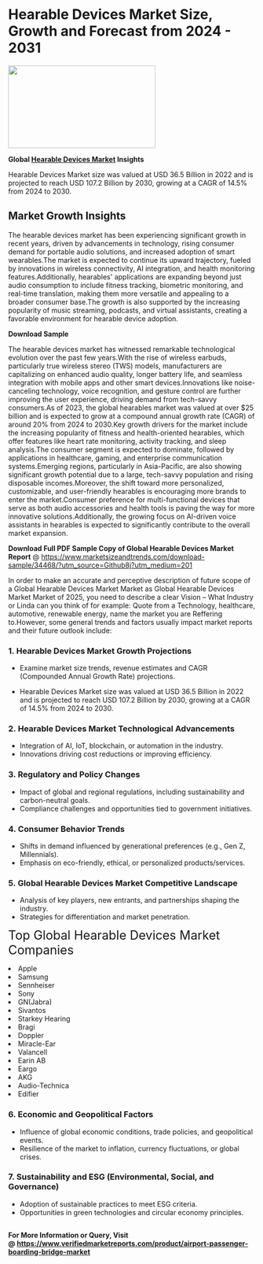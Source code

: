 <H1>Hearable Devices Market Size, Growth and Forecast from 2024 - 2031</H1><img class="aligncenter size-medium wp-image-584254" src="https://thirdeyenews.in/wp-content/uploads/2024/09/Global-Market-Research-300x168.jpeg" alt="" width="300" height="168" /><p><strong>Global&nbsp;<a href="https://www.marketsizeandtrends.com/download-sample/34468/?utm_source=Github8j?utm_medium=201">Hearable Devices Market</a> Insights</strong></p><p>Hearable Devices Market size was valued at USD 36.5 Billion in 2022 and is projected to reach USD 107.2 Billion by 2030, growing at a CAGR of 14.5% from 2024 to 2030.</p><p><h2>Market Growth Insights</h2> <p>The hearable devices market has been experiencing significant growth in recent years, driven by advancements in technology, rising consumer demand for portable audio solutions, and increased adoption of smart wearables.The market is expected to continue its upward trajectory, fueled by innovations in wireless connectivity, AI integration, and health monitoring features.Additionally, hearables' applications are expanding beyond just audio consumption to include fitness tracking, biometric monitoring, and real-time translation, making them more versatile and appealing to a broader consumer base.The growth is also supported by the increasing popularity of music streaming, podcasts, and virtual assistants, creating a favorable environment for hearable device adoption.</p> <p><strong>Download Sample</strong></p> <p>The hearable devices market has witnessed remarkable technological evolution over the past few years.With the rise of wireless earbuds, particularly true wireless stereo (TWS) models, manufacturers are capitalizing on enhanced audio quality, longer battery life, and seamless integration with mobile apps and other smart devices.Innovations like noise-canceling technology, voice recognition, and gesture control are further improving the user experience, driving demand from tech-savvy consumers.As of 2023, the global hearables market was valued at over $25 billion and is expected to grow at a compound annual growth rate (CAGR) of around 20% from 2024 to 2030.Key growth drivers for the market include the increasing popularity of fitness and health-oriented hearables, which offer features like heart rate monitoring, activity tracking, and sleep analysis.The consumer segment is expected to dominate, followed by applications in healthcare, gaming, and enterprise communication systems.Emerging regions, particularly in Asia-Pacific, are also showing significant growth potential due to a large, tech-savvy population and rising disposable incomes.Moreover, the shift toward more personalized, customizable, and user-friendly hearables is encouraging more brands to enter the market.Consumer preference for multi-functional devices that serve as both audio accessories and health tools is paving the way for more innovative solutions.Additionally, the growing focus on AI-driven voice assistants in hearables is expected to significantly contribute to the overall market expansion.</p> <p><span class=""><strong>Download Full PDF Sample Copy of Global Hearable Devices Market Report</strong> @ <a href="https://www.marketsizeandtrends.com/download-sample/34468/?utm_source=Github8j?utm_medium=201" target="_blank">https://www.marketsizeandtrends.com/download-sample/34468/?utm_source=Github8j?utm_medium=201</a></span></p><p>In order to make an accurate and perceptive description of future scope of a Global&nbsp;Hearable Devices Market Market as Global&nbsp;Hearable Devices Market Market of 2025, you need to describe a clear Vision &ndash; What Industry or Linda can you think of for example: Quote from a Technology, healthcare, automotive, renewable energy, name the market you are Reffering to.However, some general trends and factors usually impact market reports and their future outlook include:</p><h3>1.&nbsp;<strong>Hearable Devices Market Growth Projections</strong></h3><ul><li>Examine market size trends, revenue estimates and CAGR (Compounded Annual Growth Rate) projections.</li><li><p>Hearable Devices Market size was valued at USD 36.5 Billion in 2022 and is projected to reach USD 107.2 Billion by 2030, growing at a CAGR of 14.5% from 2024 to 2030.</p></li></ul><h3>2.&nbsp;<strong>Hearable Devices Market Technological Advancements</strong></h3><ul><li>Integration of AI, IoT, blockchain, or automation in the industry.</li><li>Innovations driving cost reductions or improving efficiency.</li></ul><h3>3.&nbsp;<strong>Regulatory and Policy Changes</strong></h3><ul><li>Impact of global and regional regulations, including sustainability and carbon-neutral goals.</li><li>Compliance challenges and opportunities tied to government initiatives.</li></ul><h3>4.&nbsp;<strong>Consumer Behavior Trends</strong></h3><ul><li>Shifts in demand influenced by generational preferences (e.g., Gen Z, Millennials).</li><li>Emphasis on eco-friendly, ethical, or personalized products/services.</li></ul><h3>5.&nbsp;<strong>Global Hearable Devices Market Competitive Landscape</strong></h3><ul><li>Analysis of key players, new entrants, and partnerships shaping the industry.</li><li>Strategies for differentiation and market penetration.</li></ul><p data-pm-slice="1 1 []"><span style="color: inherit; font-family: inherit; font-size: 25px;">Top Global Hearable Devices Market Companies</span></p><div class="" data-test-id=""><p><li>Apple</li><li> Samsung</li><li> Sennheiser</li><li> Sony</li><li> GN(Jabra)</li><li> Sivantos</li><li> Starkey Hearing</li><li> Bragi</li><li> Doppler</li><li> Miracle-Ear</li><li> Valancell</li><li> Earin AB</li><li> Eargo</li><li> AKG</li><li> Audio-Technica</li><li> Edifier</li></p></div><h3>6.&nbsp;<strong>Economic and Geopolitical Factors</strong></h3><ul><li>Influence of global economic conditions, trade policies, and geopolitical events.</li><li>Resilience of the market to inflation, currency fluctuations, or global crises.</li></ul><h3>7.&nbsp;<strong>Sustainability and ESG (Environmental, Social, and Governance)</strong></h3><ul><li>Adoption of sustainable practices to meet ESG criteria.</li><li>Opportunities in green technologies and circular economy principles.</li></ul><h2><strong style="font-size: 14px;">For More Information or Query, Visit @&nbsp;</strong><a style="background-color: #ffffff; font-size: 14px;" href="https://www.marketsizeandtrends.com/report/hearable-devices-market/" target="_blank">https://www.verifiedmarketreports.com/product/airport-passenger-boarding-bridge-market</a></h2>